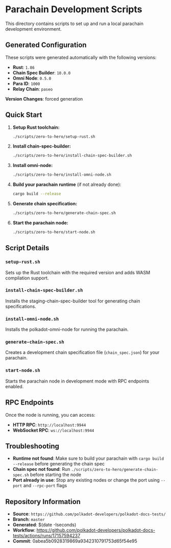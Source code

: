 # Parachain Development Scripts

This directory contains scripts to set up and run a local parachain development environment.

## Generated Configuration

These scripts were generated automatically with the following versions:
- **Rust**: `1.86`
- **Chain Spec Builder**: `10.0.0`
- **Omni Node**: `0.5.0`
- **Para ID**: `1000`
- **Relay Chain**: `paseo`

**Version Changes**: forced generation

## Quick Start

1. **Setup Rust toolchain:**
   ```bash
   ./scripts/zero-to-hero/setup-rust.sh
   ```

2. **Install chain-spec-builder:**
   ```bash
   ./scripts/zero-to-hero/install-chain-spec-builder.sh
   ```

3. **Install omni-node:**
   ```bash
   ./scripts/zero-to-hero/install-omni-node.sh
   ```

4. **Build your parachain runtime** (if not already done):
   ```bash
   cargo build --release
   ```

5. **Generate chain specification:**
   ```bash
   ./scripts/zero-to-hero/generate-chain-spec.sh
   ```

6. **Start the parachain node:**
   ```bash
   ./scripts/zero-to-hero/start-node.sh
   ```

## Script Details

### `setup-rust.sh`
Sets up the Rust toolchain with the required version and adds WASM compilation support.

### `install-chain-spec-builder.sh`
Installs the staging-chain-spec-builder tool for generating chain specifications.

### `install-omni-node.sh`
Installs the polkadot-omni-node for running the parachain.

### `generate-chain-spec.sh`
Creates a development chain specification file (`chain_spec.json`) for your parachain.

### `start-node.sh`
Starts the parachain node in development mode with RPC endpoints enabled.

## RPC Endpoints

Once the node is running, you can access:
- **HTTP RPC**: `http://localhost:9944`
- **WebSocket RPC**: `ws://localhost:9944`

## Troubleshooting

- **Runtime not found**: Make sure to build your parachain with `cargo build --release` before generating the chain spec
- **Chain spec not found**: Run `./scripts/zero-to-hero/generate-chain-spec.sh` before starting the node
- **Port already in use**: Stop any existing nodes or change the port using `--port` and `--rpc-port` flags

## Repository Information

- **Source**: `https://github.com/polkadot-developers/polkadot-docs-tests/`
- **Branch**: `master`
- **Generated**: $(date -Iseconds)
- **Workflow**: https://github.com/polkadot-developers/polkadot-docs-tests/actions/runs/17157594237
- **Commit**: 0abea5b0928319869a9342310791753d65f54e95
